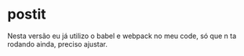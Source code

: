 # postit

Nesta versão eu já utilizo o babel e webpack no meu code, só que n ta rodando ainda, preciso ajustar.
